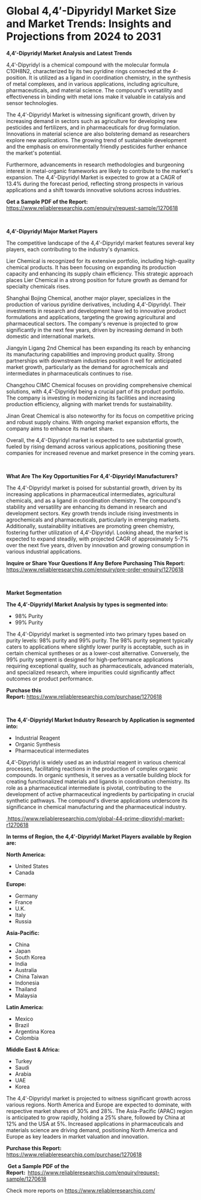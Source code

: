 <p><h1>Global 4,4′-Dipyridyl Market Size and Market Trends: Insights and Projections from 2024 to 2031</h1></p><p><strong>4,4′-Dipyridyl Market Analysis and Latest Trends</strong></p>
<p><p>4,4′-Dipyridyl is a chemical compound with the molecular formula C10H8N2, characterized by its two pyridine rings connected at the 4-position. It is utilized as a ligand in coordination chemistry, in the synthesis of metal complexes, and in various applications, including agriculture, pharmaceuticals, and material science. The compound's versatility and effectiveness in binding with metal ions make it valuable in catalysis and sensor technologies.</p><p>The 4,4′-Dipyridyl Market is witnessing significant growth, driven by increasing demand in sectors such as agriculture for developing new pesticides and fertilizers, and in pharmaceuticals for drug formulation. Innovations in material science are also bolstering demand as researchers explore new applications. The growing trend of sustainable development and the emphasis on environmentally friendly pesticides further enhance the market's potential.</p><p>Furthermore, advancements in research methodologies and burgeoning interest in metal-organic frameworks are likely to contribute to the market's expansion. The 4,4′-Dipyridyl Market is expected to grow at a CAGR of 13.4% during the forecast period, reflecting strong prospects in various applications and a shift towards innovative solutions across industries.</p></p>
<p><strong>Get a Sample PDF of the Report:&nbsp;</strong> <a href="https://www.reliableresearchiq.com/enquiry/request-sample/1270618?utm_campaign=1159&utm_medium=2&utm_source=Github&utm_content=ia&utm_term=28122024&utm_id=44-dipyridyl">https://www.reliableresearchiq.com/enquiry/request-sample/1270618</a></p>
<p>&nbsp;</p>
<p><strong>4,4′-Dipyridyl Major Market Players</strong></p>
<p><p>The competitive landscape of the 4,4′-Dipyridyl market features several key players, each contributing to the industry's dynamics. </p><p>Lier Chemical is recognized for its extensive portfolio, including high-quality chemical products. It has been focusing on expanding its production capacity and enhancing its supply chain efficiency. This strategic approach places Lier Chemical in a strong position for future growth as demand for specialty chemicals rises.</p><p>Shanghai Bojing Chemical, another major player, specializes in the production of various pyridine derivatives, including 4,4′-Dipyridyl. Their investments in research and development have led to innovative product formulations and applications, targeting the growing agricultural and pharmaceutical sectors. The company's revenue is projected to grow significantly in the next few years, driven by increasing demand in both domestic and international markets.</p><p>Jiangyin Ligang 2nd Chemical has been expanding its reach by enhancing its manufacturing capabilities and improving product quality. Strong partnerships with downstream industries position it well for anticipated market growth, particularly as the demand for agrochemicals and intermediates in pharmaceuticals continues to rise.</p><p>Changzhou CIMC Chemical focuses on providing comprehensive chemical solutions, with 4,4′-Dipyridyl being a crucial part of its product portfolio. The company is investing in modernizing its facilities and increasing production efficiency, aligning with market trends for sustainability.</p><p>Jinan Great Chemical is also noteworthy for its focus on competitive pricing and robust supply chains. With ongoing market expansion efforts, the company aims to enhance its market share.</p><p>Overall, the 4,4′-Dipyridyl market is expected to see substantial growth, fueled by rising demand across various applications, positioning these companies for increased revenue and market presence in the coming years.</p></p>
<p>&nbsp;</p>
<p><strong>What Are The Key Opportunities For 4,4′-Dipyridyl Manufacturers?</strong></p>
<p><p>The 4,4′-Dipyridyl market is poised for substantial growth, driven by its increasing applications in pharmaceutical intermediates, agricultural chemicals, and as a ligand in coordination chemistry. The compound's stability and versatility are enhancing its demand in research and development sectors. Key growth trends include rising investments in agrochemicals and pharmaceuticals, particularly in emerging markets. Additionally, sustainability initiatives are promoting green chemistry, fostering further utilization of 4,4′-Dipyridyl. Looking ahead, the market is expected to expand steadily, with projected CAGR of approximately 5-7% over the next five years, driven by innovation and growing consumption in various industrial applications.</p></p>
<p><strong>Inquire or Share Your Questions If Any Before Purchasing This Report:</strong> <a href="https://www.reliableresearchiq.com/enquiry/pre-order-enquiry/1270618?utm_campaign=1159&utm_medium=2&utm_source=Github&utm_content=ia&utm_term=28122024&utm_id=44-dipyridyl">https://www.reliableresearchiq.com/enquiry/pre-order-enquiry/1270618</a></p>
<p>&nbsp;</p>
<p><strong>Market Segmentation</strong></p>
<p><strong>The 4,4′-Dipyridyl Market Analysis by types is segmented into:</strong></p>
<p><ul><li>98% Purity</li><li>99% Purity</li></ul></p>
<p><p>The 4,4′-Dipyridyl market is segmented into two primary types based on purity levels: 98% purity and 99% purity. The 98% purity segment typically caters to applications where slightly lower purity is acceptable, such as in certain chemical syntheses or as a lower-cost alternative. Conversely, the 99% purity segment is designed for high-performance applications requiring exceptional quality, such as pharmaceuticals, advanced materials, and specialized research, where impurities could significantly affect outcomes or product performance.</p></p>
<p><strong>Purchase this Report:&nbsp;</strong><a href="https://www.reliableresearchiq.com/purchase/1270618?utm_campaign=1159&utm_medium=2&utm_source=Github&utm_content=ia&utm_term=28122024&utm_id=44-dipyridyl">https://www.reliableresearchiq.com/purchase/1270618</a></p>
<p>&nbsp;</p>
<p><strong>The 4,4′-Dipyridyl Market Industry Research by Application is segmented into:</strong></p>
<p><ul><li>Industrial Reagent</li><li>Organic Synthesis</li><li>Pharmaceutical intermediates</li></ul></p>
<p><p>4,4′-Dipyridyl is widely used as an industrial reagent in various chemical processes, facilitating reactions in the production of complex organic compounds. In organic synthesis, it serves as a versatile building block for creating functionalized materials and ligands in coordination chemistry. Its role as a pharmaceutical intermediate is pivotal, contributing to the development of active pharmaceutical ingredients by participating in crucial synthetic pathways. The compound's diverse applications underscore its significance in chemical manufacturing and the pharmaceutical industry.</p></p>
<p><a href="https://www.reliableresearchiq.com/global-44-prime-dipyridyl-market-r1270618?utm_campaign=1159&utm_medium=2&utm_source=Github&utm_content=ia&utm_term=28122024&utm_id=44-dipyridyl">&nbsp;https://www.reliableresearchiq.com/global-44-prime-dipyridyl-market-r1270618</a></p>
<p><strong>In terms of Region, the 4,4′-Dipyridyl Market Players available by Region are:</strong></p>
<p>
    <p> <strong> North America: </strong>
        <ul>
            <li>United States</li>
            <li>Canada</li>
        </ul>
        </p> 
    <p> <strong> Europe: </strong>
        <ul>
            <li>Germany</li>
            <li>France</li>
            <li>U.K.</li>
            <li>Italy</li>
            <li>Russia</li>
        </ul>
        </p> 
    <p> <strong> Asia-Pacific: </strong>
        <ul>
            <li>China</li>
            <li>Japan</li>
            <li>South Korea</li>
            <li>India</li>
            <li>Australia</li>
            <li>China Taiwan</li>
            <li>Indonesia</li>
            <li>Thailand</li>
            <li>Malaysia</li>
        </ul>
        </p> 
    <p> <strong> Latin America: </strong>
        <ul>
            <li>Mexico</li>
            <li>Brazil</li>
            <li>Argentina Korea</li>
            <li>Colombia</li>
        </ul>
        </p> 
    <p> <strong> Middle East & Africa: </strong>
        <ul>
            <li>Turkey</li>
            <li>Saudi</li>
            <li>Arabia</li>
            <li>UAE</li>
            <li>Korea</li>
        </ul>
    </p>
    </p>
<p><p>The 4,4′-Dipyridyl market is projected to witness significant growth across various regions. North America and Europe are expected to dominate, with respective market shares of 30% and 28%. The Asia-Pacific (APAC) region is anticipated to grow rapidly, holding a 25% share, followed by China at 12% and the USA at 5%. Increased applications in pharmaceuticals and materials science are driving demand, positioning North America and Europe as key leaders in market valuation and innovation.</p></p>
<p><strong>Purchase this Report: </strong><a href="https://www.reliableresearchiq.com/purchase/1270618?utm_campaign=1159&utm_medium=2&utm_source=Github&utm_content=ia&utm_term=28122024&utm_id=44-dipyridyl">https://www.reliableresearchiq.com/purchase/1270618</a></p>
<p>&nbsp;<strong>Get a Sample PDF of the Report:&nbsp;&nbsp;</strong><a href="https://www.reliableresearchiq.com/enquiry/request-sample/1270618?utm_campaign=1159&utm_medium=2&utm_source=Github&utm_content=ia&utm_term=28122024&utm_id=44-dipyridyl">https://www.reliableresearchiq.com/enquiry/request-sample/1270618</a></p>
<p><strong></strong></p>
<p>Check more reports on <a href="https://www.reliableresearchiq.com/?utm_campaign=1159&utm_medium=2&utm_source=Github&utm_content=ia&utm_term=28122024&utm_id=44-dipyridyl">https://www.reliableresearchiq.com/</a></p>